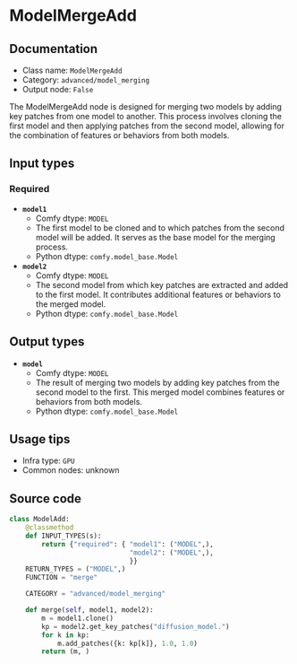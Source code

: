 # ModelMergeAdd
## Documentation
- Class name: `ModelMergeAdd`
- Category: `advanced/model_merging`
- Output node: `False`

The ModelMergeAdd node is designed for merging two models by adding key patches from one model to another. This process involves cloning the first model and then applying patches from the second model, allowing for the combination of features or behaviors from both models.
## Input types
### Required
- **`model1`**
    - Comfy dtype: `MODEL`
    - The first model to be cloned and to which patches from the second model will be added. It serves as the base model for the merging process.
    - Python dtype: `comfy.model_base.Model`
- **`model2`**
    - Comfy dtype: `MODEL`
    - The second model from which key patches are extracted and added to the first model. It contributes additional features or behaviors to the merged model.
    - Python dtype: `comfy.model_base.Model`
## Output types
- **`model`**
    - Comfy dtype: `MODEL`
    - The result of merging two models by adding key patches from the second model to the first. This merged model combines features or behaviors from both models.
    - Python dtype: `comfy.model_base.Model`
## Usage tips
- Infra type: `GPU`
- Common nodes: unknown


## Source code
```python
class ModelAdd:
    @classmethod
    def INPUT_TYPES(s):
        return {"required": { "model1": ("MODEL",),
                              "model2": ("MODEL",),
                              }}
    RETURN_TYPES = ("MODEL",)
    FUNCTION = "merge"

    CATEGORY = "advanced/model_merging"

    def merge(self, model1, model2):
        m = model1.clone()
        kp = model2.get_key_patches("diffusion_model.")
        for k in kp:
            m.add_patches({k: kp[k]}, 1.0, 1.0)
        return (m, )

```
